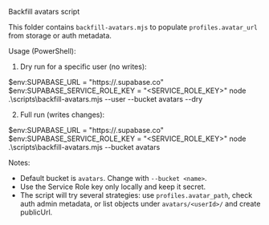 Backfill avatars script

This folder contains `backfill-avatars.mjs` to populate `profiles.avatar_url` from storage or auth metadata.

Usage (PowerShell):

1) Dry run for a specific user (no writes):

$env:SUPABASE_URL = "https://<project>.supabase.co"
$env:SUPABASE_SERVICE_ROLE_KEY = "<SERVICE_ROLE_KEY>"
node .\scripts\backfill-avatars.mjs --user <user-id> --bucket avatars --dry

2) Full run (writes changes):

$env:SUPABASE_URL = "https://<project>.supabase.co"
$env:SUPABASE_SERVICE_ROLE_KEY = "<SERVICE_ROLE_KEY>"
node .\scripts\backfill-avatars.mjs --bucket avatars

Notes:
- Default bucket is `avatars`. Change with `--bucket <name>`.
- Use the Service Role key only locally and keep it secret.
- The script will try several strategies: use `profiles.avatar_path`, check auth admin metadata, or list objects under `avatars/<userId>/` and create publicUrl.
